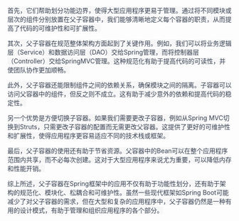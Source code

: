 <font style="color:rgb(55, 65, 81);background-color:rgb(247, 247, 248);">首先，它们帮助划分功能边界，使得大型应用程序更易于管理。通过将不同模块或层次的组件分别放置在父子容器中，我们能够清晰地定义每个容器的职责，从而提高了代码的可维护性和可扩展性。</font>

<font style="color:rgb(55, 65, 81);background-color:rgb(247, 247, 248);">其次，父子容器在规范整体架构方面起到了关键作用。例如，我们可以将业务逻辑层（Service）和数据访问层（DAO）交给Spring管理，而将控制器层（Controller）交给SpringMVC管理。这种规范化有助于提高代码的可读性，并使团队协作更加顺畅。</font>

<font style="color:rgb(55, 65, 81);background-color:rgb(247, 247, 248);">此外，父子容器还能限制组件之间的依赖关系，确保模块之间的隔离。子容器可以访问父容器中的组件，但反之则不成立。这有助于减少意外的依赖和提高代码的稳定性。</font>

<font style="color:rgb(55, 65, 81);background-color:rgb(247, 247, 248);">另一个优势是方便切换子容器。如果我们需要更改子容器，例如从Spring MVC切换到Struts，只需更改子容器的配置而无需更改父容器。这提供了更好的可维护性和扩展性，使得应用程序更容易适应不同的技术栈或框架。</font>

<font style="color:rgb(55, 65, 81);background-color:rgb(247, 247, 248);">最后，父子容器的使用还有助于节省资源。父容器中的Bean可以在整个应用程序范围内共享，而不必每次创建。这对于大型应用程序来说尤为重要，可以降低内存和性能开销。</font>

<font style="color:rgb(55, 65, 81);background-color:rgb(247, 247, 248);">综上所述，父子容器在Spring框架中的应用不仅有助于功能性划分，还有助于架构的规范化、模块化、松耦合和可维护性。虽然一些现代框架如Spring Boot可能减少了对父子容器的需求，但在大型和复杂的应用程序中，父子容器仍然是一种有用的设计模式，有助于管理和组织应用程序的各个部分。</font>

